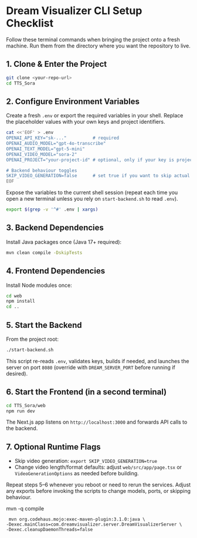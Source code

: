 # Dream Visualizer CLI Setup Checklist

Follow these terminal commands when bringing the project onto a fresh machine. Run them from the directory where you want the repository to live.

## 1. Clone & Enter the Project

```bash
git clone <your-repo-url>
cd TTS_Sora
```

## 2. Configure Environment Variables

Create a fresh `.env` or export the required variables in your shell. Replace the placeholder values with your own keys and project identifiers.

```bash
cat <<'EOF' > .env
OPENAI_API_KEY="sk-..."          # required
OPENAI_AUDIO_MODEL="gpt-4o-transcribe"
OPENAI_TEXT_MODEL="gpt-5-mini"
OPENAI_VIDEO_MODEL="sora-2"
OPENAI_PROJECT="your-project-id" # optional, only if your key is project-scoped

# Backend behaviour toggles
SKIP_VIDEO_GENERATION=false      # set true if you want to skip actual video renders
EOF
```

Expose the variables to the current shell session (repeat each time you open a new terminal unless you rely on `start-backend.sh` to read `.env`).

```bash
export $(grep -v '^#' .env | xargs)
```

## 3. Backend Dependencies

Install Java packages once (Java 17+ required):

```bash
mvn clean compile -DskipTests
```

## 4. Frontend Dependencies

Install Node modules once:

```bash
cd web
npm install
cd ..
```

## 5. Start the Backend

From the project root:

```bash
./start-backend.sh
```

This script re-reads `.env`, validates keys, builds if needed, and launches the server on port `8080` (override with `DREAM_SERVER_PORT` before running if desired).

## 6. Start the Frontend (in a second terminal)

```bash
cd TTS_Sora/web
npm run dev
```

The Next.js app listens on `http://localhost:3000` and forwards API calls to the backend.

## 7. Optional Runtime Flags

- Skip video generation: `export SKIP_VIDEO_GENERATION=true`
- Change video length/format defaults: adjust `web/src/app/page.tsx` or `VideoGenerationOptions` as needed before building.

Repeat steps 5–6 whenever you reboot or need to rerun the services. Adjust any exports before invoking the scripts to change models, ports, or skipping behaviour.


 mvn -q compile   

     mvn org.codehaus.mojo:exec-maven-plugin:3.1.0:java \
    -Dexec.mainClass=com.dreamvisualizer.server.DreamVisualizerServer \
    -Dexec.cleanupDaemonThreads=false